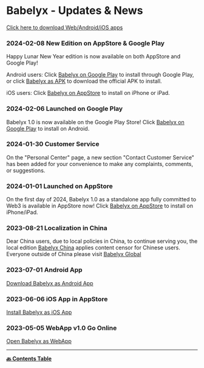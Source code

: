 # Babelyx - Updates & News

[Click here to download Web/Android/iOS apps](https://links.babelyx.com)

### 2024-02-08 New Edition on AppStore & Google Play

Happy Lunar New Year edition is now available on both AppStore and Google Play!

Android users: Click [Babelyx on Google Play](https://gplay.babelyx.com) to install through Google Play, or click [Babelyx as APK](https://apk.babelyx.com) to download the official APK to install.

iOS users: Click [Babelyx on AppStore](https://ios.babelyx.com) to install on iPhone or iPad.

### 2024-02-06 Launched on Google Play

Babelyx 1.0 is now available on the Google Play Store! Click [Babelyx on Google Play](https://gplay.babelyx.com) to install on Android.

### 2024-01-30 Customer Service

On the "Personal Center" page, a new section "Contact Customer Service" has been added for your convenience to make any complaints, comments, or suggestions.

### 2024-01-01 Launched on AppStore

On the first day of 2024, Babelyx 1.0 as a standalone app fully committed to Web3 is available in AppStore now! Click [Babelyx on AppStore](https://ios.babelyx.com) to install on iPhone/iPad.

### 2023-08-21 Localization in China

Dear China users, due to local policies in China, to continue serving you, the local edition [Babelyx China](https://u.cn.babelyx.com) applies content censor for Chinese users. Everyone outside of China please visit [Babelyx Global](https://u.earth.babelyx.com)

### 2023-07-01 Android App

[Download Babelyx as Android App](https://apk.babelyx.com)

### 2023-06-06 iOS App in AppStore

[Install Babelyx as iOS App](https://ios.babelyx.com)

### 2023-05-05 WebApp v1.0 Go Online

[Open Babelyx as WebApp](https://u.babelyx.com)

---

**[🔙️ Contents Table](./home.md)**
